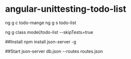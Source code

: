 # angular-unittesting-todo-list
ng g c todo-mange
ng g s todo-list

ng g class model/todo-list --skipTests=true

##Install
npm install json-server -g

##Start
json-server db.json --routes routes.json